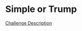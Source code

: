 Simple or Trump
===============

[Challenge Description](https://www.codeeval.com/open_challenges/235)
